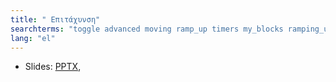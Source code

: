 ```yaml
---
title: " Επιτάχυνση"
searchterms: "toggle advanced moving ramp_up timers my_blocks ramping_up"
lang: "el"
---
```

 <ul>
 <li class="ng-binding">Slides:
 <a href="translations/el/advanced/RampUp.pptx">PPTX</a>,
 </li>
 </ul>
